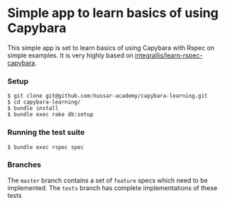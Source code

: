 # Simple app to learn basics of using Capybara

This simple app is set to learn basics of using Capybara with Rspec on simple examples.
It is very highly based on [integrallis/learn-rspec-capybara](https://github.com/integrallis/learn-rspec-capybara).

### Setup

```console
$ git clone git@github.com:hussar-academy/capybara-learning.git
$ cd capybara-learning/
$ bundle install
$ bundle exec rake db:setup
```

### Running the test suite

```console
$ bundle exec rspec spec
```

### Branches

The `master` branch contains a set of `feature` specs which need to be implemented.
The `tests` branch has complete implementations of these tests
